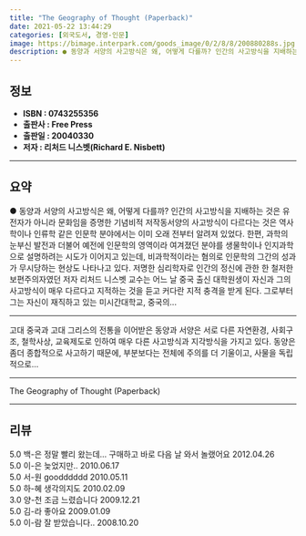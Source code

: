 ```yaml
---
title: "The Geography of Thought (Paperback)"
date: 2021-05-22 13:44:29
categories: [외국도서, 경영-인문]
image: https://bimage.interpark.com/goods_image/0/2/8/8/200880288s.jpg
description: ● 동양과 서양의 사고방식은 왜, 어떻게 다를까? 인간의 사고방식을 지배하는 것은 유전자가 아니라 문화임을 증명한 기념비적 저작동서양의 사고방식이 다르다는 것은 역사학이나 인류학 같은 인문학 분야에서는 이미 오래 전부터 알려져 있었다. 한편, 과학의 눈부신 발전과 더불어 예전에 인문학
---
```


## **정보**

- **ISBN : 0743255356**
- **출판사 : Free Press**
- **출판일 : 20040330**
- **저자 : 리처드 니스벳(Richard E. Nisbett)**

------



## **요약**

●  동양과 서양의 사고방식은 왜, 어떻게 다를까? 인간의 사고방식을 지배하는 것은 유전자가 아니라 문화임을 증명한 기념비적 저작동서양의 사고방식이 다르다는 것은 역사학이나 인류학 같은 인문학 분야에서는 이미 오래 전부터 알려져 있었다. 한편, 과학의 눈부신 발전과 더불어 예전에 인문학의 영역이라 여겨졌던 분야를 생물학이나 인지과학으로 설명하려는 시도가 이어지고 있는데, 비과학적이라는 혐의로 인문학의 그간의 성과가 무시당하는 현상도 나타나고 있다. 저명한 심리학자로 인간의 정신에 관한 한 철저한 보편주의자였던 저자 리처드 니스벳 교수는 어느 날 중국 출신 대학원생이 자신과 그의 사고방식이 매우 다르다고 지적하는 것을 듣고 커다란 지적 충격을 받게 된다. 그로부터 그는 자신이 재직하고 있는 미시간대학교, 중국의...

------

고대 중국과 고대 그리스의 전통을 이어받은 동양과 서양은 서로 다른 자연환경, 사회구조, 철학사상, 교육제도로 인하여 매우 다른 사고방식과 지각방식을 가지고 있다. 동양은 좀더 종합적으로 사고하기 때문에, 부분보다는 전체에 주의를 더 기울이고, 사물을 독립적으로... 

------


The Geography of Thought (Paperback) 

------


## **리뷰** 

5.0 백-은 정말 빨리 왔는데... 구매하고 바로 다음 날 와서 놀랬어요 2012.04.26 <br/>5.0 이-은 늦었지만.. 2010.06.17 <br/>5.0 서-원 goodddddd 2010.05.11 <br/>5.0 하-혜 생각의지도 2010.02.09 <br/>3.0 양-천 조금 느렸습니다 2009.12.21 <br/>5.0 김-라 좋아요 2009.01.09 <br/>5.0 이-람 잘 받았습니다.. 2008.10.20 <br/>